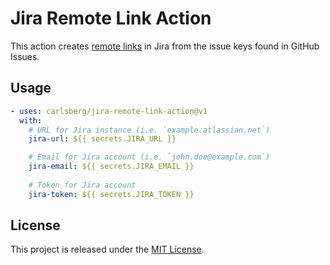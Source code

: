 # Jira Remote Link Action

This action creates [remote links](https://developer.atlassian.com/server/jira/platform/creating-remote-issue-links/) in Jira from the issue keys found in GitHub Issues.

## Usage

```yaml
- uses: carlsberg/jira-remote-link-action@v1
  with:
    # URL for Jira instance (i.e. `example.atlassian.net`)
    jira-url: ${{ secrets.JIRA_URL }}

    # Email for Jira account (i.e. `john.doe@example.com`)
    jira-email: ${{ secrets.JIRA_EMAIL }}
    
    # Token for Jira account
    jira-token: ${{ secrets.JIRA_TOKEN }}
```

## License

This project is released under the [MIT License](LICENSE).